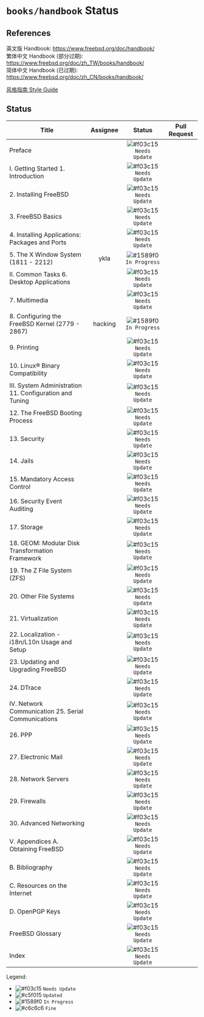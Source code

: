 # `books/handbook` Status

## References

英文版 Handbook: https://www.freebsd.org/doc/handbook/  
繁体中文 Handbook (部分过期): https://www.freebsd.org/doc/zh_TW/books/handbook/  
简体中文 Handbook (已过期): https://www.freebsd.org/doc/zh_CN/books/handbook/  

[风格指南 Style Guide](style_guide.md)

## Status

| Title | Assignee | Status | Pull Request |  
|-|:-:|:-:|:-:|  
| Preface || ![#f03c15](https://placehold.it/15/f03c15/000000?text=+) `Needs Update` ||  
| I. Getting Started 1. Introduction || ![#f03c15](https://placehold.it/15/f03c15/000000?text=+) `Needs Update` ||  
| 2. Installing FreeBSD || ![#f03c15](https://placehold.it/15/f03c15/000000?text=+) `Needs Update` ||  
| 3. FreeBSD Basics || ![#f03c15](https://placehold.it/15/f03c15/000000?text=+) `Needs Update` ||  
| 4. Installing Applications: Packages and Ports || ![#f03c15](https://placehold.it/15/f03c15/000000?text=+) `Needs Update` ||  
| 5. The X Window System (1811 - 2212) | ykla | ![#1589f0](https://placehold.it/15/1589f0/000000?text=+) `In Progress` ||  
| II. Common Tasks 6. Desktop Applications || ![#f03c15](https://placehold.it/15/f03c15/000000?text=+) `Needs Update` ||  
| 7. Multimedia || ![#f03c15](https://placehold.it/15/f03c15/000000?text=+) `Needs Update` ||  
| 8. Configuring the FreeBSD Kernel (2779 - 2867) | hacking | ![#1589f0](https://placehold.it/15/1589f0/000000?text=+) `In Progress` ||  
| 9. Printing || ![#f03c15](https://placehold.it/15/f03c15/000000?text=+) `Needs Update` ||  
| 10. Linux® Binary Compatibility || ![#f03c15](https://placehold.it/15/f03c15/000000?text=+) `Needs Update` ||  
| III. System Administration 11. Configuration and Tuning || ![#f03c15](https://placehold.it/15/f03c15/000000?text=+) `Needs Update` ||  
| 12. The FreeBSD Booting Process || ![#f03c15](https://placehold.it/15/f03c15/000000?text=+) `Needs Update` ||  
| 13. Security ||![#f03c15](https://placehold.it/15/f03c15/000000?text=+) `Needs Update` ||  
| 14. Jails || ![#f03c15](https://placehold.it/15/f03c15/000000?text=+) `Needs Update` ||  
| 15. Mandatory Access Control || ![#f03c15](https://placehold.it/15/f03c15/000000?text=+) `Needs Update` ||  
| 16. Security Event Auditing || ![#f03c15](https://placehold.it/15/f03c15/000000?text=+) `Needs Update` ||  
| 17. Storage || ![#f03c15](https://placehold.it/15/f03c15/000000?text=+) `Needs Update` ||  
| 18. GEOM: Modular Disk Transformation Framework || ![#f03c15](https://placehold.it/15/f03c15/000000?text=+) `Needs Update` ||  
| 19. The Z File System (ZFS) || ![#f03c15](https://placehold.it/15/f03c15/000000?text=+) `Needs Update` ||  
| 20. Other File Systems || ![#f03c15](https://placehold.it/15/f03c15/000000?text=+) `Needs Update` ||  
| 21. Virtualization || ![#f03c15](https://placehold.it/15/f03c15/000000?text=+) `Needs Update` ||  
| 22. Localization - i18n/L10n Usage and Setup || ![#f03c15](https://placehold.it/15/f03c15/000000?text=+) `Needs Update` ||  
| 23. Updating and Upgrading FreeBSD || ![#f03c15](https://placehold.it/15/f03c15/000000?text=+) `Needs Update` ||  
| 24. DTrace || ![#f03c15](https://placehold.it/15/f03c15/000000?text=+) `Needs Update` ||  
| IV. Network Communication 25. Serial Communications || ![#f03c15](https://placehold.it/15/f03c15/000000?text=+) `Needs Update` ||  
| 26. PPP || ![#f03c15](https://placehold.it/15/f03c15/000000?text=+) `Needs Update` ||  
| 27. Electronic Mail || ![#f03c15](https://placehold.it/15/f03c15/000000?text=+) `Needs Update` ||  
| 28. Network Servers || ![#f03c15](https://placehold.it/15/f03c15/000000?text=+) `Needs Update` ||  
| 29. Firewalls || ![#f03c15](https://placehold.it/15/f03c15/000000?text=+) `Needs Update` ||  
| 30. Advanced Networking || ![#f03c15](https://placehold.it/15/f03c15/000000?text=+) `Needs Update` ||  
| V. Appendices A. Obtaining FreeBSD || ![#f03c15](https://placehold.it/15/f03c15/000000?text=+) `Needs Update` ||  
| B. Bibliography || ![#f03c15](https://placehold.it/15/f03c15/000000?text=+) `Needs Update` ||  
| C. Resources on the Internet || ![#f03c15](https://placehold.it/15/f03c15/000000?text=+) `Needs Update` ||  
| D. OpenPGP Keys || ![#f03c15](https://placehold.it/15/f03c15/000000?text=+) `Needs Update` ||  
| FreeBSD Glossary || ![#f03c15](https://placehold.it/15/f03c15/000000?text=+) `Needs Update` ||  
| Index || ![#f03c15](https://placehold.it/15/f03c15/000000?text=+) `Needs Update` ||  

Legend:
- ![#f03c15](https://placehold.it/15/f03c15/000000?text=+) `Needs Update`
- ![#c5f015](https://placehold.it/15/c5f015/000000?text=+) `Updated`
- ![#1589f0](https://placehold.it/15/1589f0/000000?text=+) `In Progress`
- ![#c6c6c6](https://placehold.it/15/c6c6c6/000000?text=+) `Fine`
